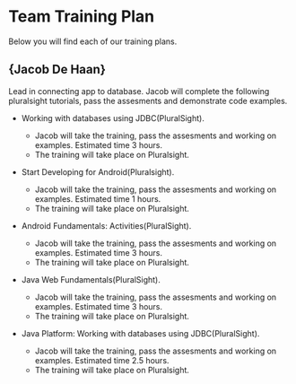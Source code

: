 # Team Training Plan
Below you will find each of our training plans.

## {Jacob De Haan}
Lead in connecting app to database. Jacob will complete the following pluralsight tutorials,
 pass the assesments and demonstrate code examples.

- Working with databases using JDBC(PluralSight).
  - Jacob will take the training, pass the assesments and working on examples. Estimated time 3 hours.
  - The training will take place on Pluralsight.

- Start Developing for Android(Pluralsight).
  - Jacob will take the training, pass the assesments and working on examples. Estimated time 1 hours.
  - The training will take place on Pluralsight.

- Android Fundamentals: Activities(PluralSight).
  - Jacob will take the training, pass the assesments and working on examples. Estimated time 3 hours.
  - The training will take place on Pluralsight.

- Java Web Fundamentals(PluralSight).
  - Jacob will take the training, pass the assesments and working on examples. Estimated time 3 hours.
  - The training will take place on Pluralsight.

- Java Platform: Working with databases using JDBC(PluralSight).
  - Jacob will take the training, pass the assesments and working on examples. Estimated time 2.5 hours.
  - The training will take place on Pluralsight.
